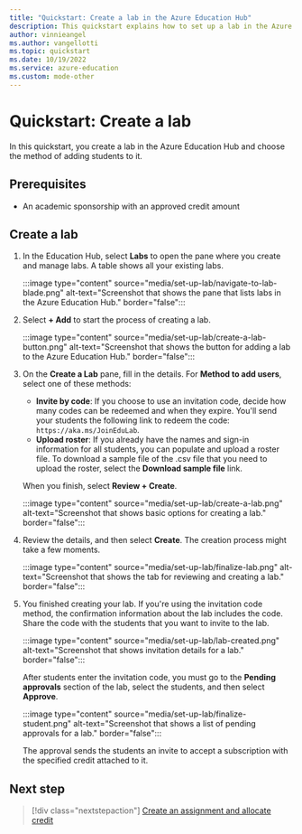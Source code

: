 ```yaml
---
title: "Quickstart: Create a lab in the Azure Education Hub"
description: This quickstart explains how to set up a lab in the Azure Education Hub.
author: vinnieangel
ms.author: vangellotti
ms.topic: quickstart
ms.date: 10/19/2022
ms.service: azure-education
ms.custom: mode-other
---
```


# Quickstart: Create a lab

In this quickstart, you create a lab in the Azure Education Hub and choose the method of adding students to it.

## Prerequisites

- An academic sponsorship with an approved credit amount

## Create a lab

1. In the Education Hub, select **Labs** to open the pane where you create and manage labs. A table shows all your existing labs.

    :::image type="content" source="media/set-up-lab/navigate-to-lab-blade.png" alt-text="Screenshot that shows the pane that lists labs in the Azure Education Hub." border="false":::

1. Select **+ Add** to start the process of creating a lab.

    :::image type="content" source="media/set-up-lab/create-a-lab-button.png" alt-text="Screenshot that shows the button for adding a lab to the Azure Education Hub." border="false":::

1. On the **Create a Lab** pane, fill in the details. For **Method to add users**, select one of these methods:

    - **Invite by code**: If you choose to use an invitation code, decide how many codes can be redeemed and when they expire. You'll send your students the following link to redeem the code: `https://aka.ms/JoinEduLab`.
    - **Upload roster**: If you already have the names and sign-in information for all students, you can populate and upload a roster file. To download a sample file of the .csv file that you need to upload the roster, select the **Download sample file** link.

    When you finish, select **Review + Create**.

    :::image type="content" source="media/set-up-lab/create-a-lab.png" alt-text="Screenshot that shows basic options for creating a lab." border="false":::

1. Review the details, and then select **Create**. The creation process might take a few moments.

   :::image type="content" source="media/set-up-lab/finalize-lab.png" alt-text="Screenshot that shows the tab for reviewing and creating a lab." border="false":::

1. You finished creating your lab. If you're using the invitation code method, the confirmation information about the lab includes the code. Share the code with the students that you want to invite to the lab.

    :::image type="content" source="media/set-up-lab/lab-created.png" alt-text="Screenshot that shows invitation details for a lab." border="false":::

   After students enter the invitation code, you must go to the **Pending approvals** section of the lab, select the students, and then select **Approve**.

    :::image type="content" source="media/set-up-lab/finalize-student.png" alt-text="Screenshot that shows a list of pending approvals for a lab." border="false":::

    The approval sends the students an invite to accept a subscription with the specified credit attached to it.

## Next step

> [!div class="nextstepaction"]
> [Create an assignment and allocate credit](create-assignment-allocate-credit.md)
